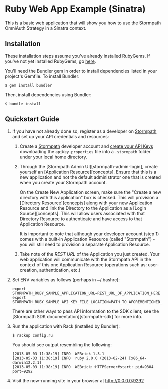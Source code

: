 # Ruby Web App Example (Sinatra)

This is a basic web application that will show you how to use the Stormpath
OmniAuth Strategy in a Sinatra context.

## Installation

These installation steps assume you've already installed RubyGems. If you've
not yet installed RubyGems, go [here][rubygems-installation-docs].

You'll need the Bundler gem in order to install dependencies listed in your
project's Gemfile. To install Bundler:

```
$ gem install bundler
```

Then, install dependencies using Bundler:

```
$ bundle install
```

## Quickstart Guide

1.  If you have not already done so, register as a developer on
    [Stormpath][stormpath] and set up your API credentials and resources:

    1.  Create a [Stormpath][stormpath] developer account and
        [create your API Keys][create-api-keys] downloading the
        <code>apiKey.properties</code> file into a <code>.stormpath</code>
        folder under your local home directory.

    1.  Through the [Stormpath Admin UI][stormpath-admin-login], create yourself
        an [Application Resource][concepts]. Ensure that this is a new application and 
        not the default administrator one that is created when you create your Stormpath account.
        
        On the Create New Application screen, make sure the "Create a new directory 
        with this application" box is checked. This will provision a [Directory Resource][concepts] along
        with your new Application Resource and link the Directory to the
        Application as a [Login Source][concepts]. This will allow users
        associated with that Directory Resource to authenticate and have access
        to that Application Resource.

        It is important to note that although your developer account (step 1)
        comes with a built-in Application Resource (called "Stormpath") - you
        will still need to provision a separate Application Resource.

    1.  Take note of the _REST URL_ of the Application you just created. Your
        web application will communicate with the Stormpath API in the context
        of this one Application Resource (operations such as: user-creation,
        authentication, etc.)

2.  Set ENV variables as follows (perhaps in ~/.bashrc):

    ```
    export STORMPATH_RUBY_SAMPLE_APPLICATION_URL=REST_URL_OF_APPLICATION_HERE
    export STORMPATH_RUBY_SAMPLE_API_KEY_FILE_LOCATION=PATH_TO_AFOREMENTIONED_APIKEY_PROPERTIES_FILE
    ```

    There are other ways to pass API information to the SDK client; see the
    [Stormpath SDK documentation][stormpath-sdk] for more info.

3.  Run the application with Rack (installed by Bundler):

    ```
    $ rackup config.ru
    ```

    You should see output resembling the following:

    ```
    [2013-05-03 11:38:19] INFO  WEBrick 1.3.1
    [2013-05-03 11:38:19] INFO  ruby 2.0.0 (2013-02-24) [x86_64-darwin12.2.1]
    [2013-05-03 11:38:19] INFO  WEBrick::HTTPServer#start: pid=9304 port=9292
    ```

4.  Visit the now-running site in your browser at http://0.0.0.0:9292

  [rubygems-installation-docs]: http://docs.rubygems.org/read/chapter/3
  [stormpath]: http://stormpath.com/
  [create-api-keys]: http://www.stormpath.com/docs/ruby/product-guide#AssignAPIkeys
